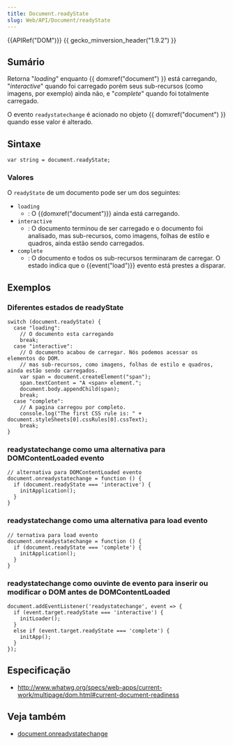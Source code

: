 ```yaml
---
title: Document.readyState
slug: Web/API/Document/readyState
---
```

{{APIRef("DOM")}} {{ gecko_minversion_header("1.9.2") }}

## Sumário

Retorna "_loading_" enquanto {{ domxref("document") }} está carregando, "_interactive_" quando foi carregado porém seus sub-recursos (como imagens, por exemplo) ainda não, e "_complete_" quando foi totalmente carregado.

O evento `readystatechange` é acionado no objeto {{ domxref("document") }} quando esse valor é alterado.

## Sintaxe

```
var string = document.readyState;
```

### Valores

O `readyState` de um documento pode ser um dos seguintes:

- `loading`
  - : O {{domxref("document")}} ainda está carregando.
- `interactive`
  - : O documento terminou de ser carregado e o documento foi analisado, mas sub-recursos, como imagens, folhas de estilo e quadros, ainda estão sendo carregados.
- `complete`
  - : O documento e todos os sub-recursos terminaram de carregar. O estado indica que o {{event("load")}} evento está prestes a disparar.

## Exemplos

### Diferentes estados de readyState

```
switch (document.readyState) {
  case "loading":
    // O documento esta carregando
    break;
  case "interactive":
    // O documento acabou de carregar. Nós podemos acessar os elementos do DOM.
    // mas sub-recursos, como imagens, folhas de estilo e quadros, ainda estão sendo carregados.
    var span = document.createElement("span");
    span.textContent = "A <span> element.";
    document.body.appendChild(span);
    break;
  case "complete":
    // A pagina carregou por completo.
    console.log("The first CSS rule is: " + document.styleSheets[0].cssRules[0].cssText);
    break;
}
```

### readystatechange como uma alternativa para DOMContentLoaded evento

```
// alternativa para DOMContentLoaded evento
document.onreadystatechange = function () {
  if (document.readyState === 'interactive') {
    initApplication();
  }
}
```

### readystatechange como uma alternativa para load evento

```
// ternativa para load evento
document.onreadystatechange = function () {
  if (document.readyState === 'complete') {
    initApplication();
  }
}
```

### readystatechange como ouvinte de evento para inserir ou modificar o DOM antes de DOMContentLoaded

```
document.addEventListener('readystatechange', event => {
  if (event.target.readyState === 'interactive') {
    initLoader();
  }
  else if (event.target.readyState === 'complete') {
    initApp();
  }
});
```

## Especificação

- <http://www.whatwg.org/specs/web-apps/current-work/multipage/dom.html#current-document-readiness>

## Veja também

- [document.onreadystatechange](/pt-BR/docs/Web/Events/readystatechange)
